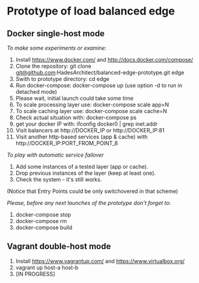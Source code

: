 # Prototype of load balanced edge

## Docker single-host mode

*To make some experiments or examine:*

1. Install https://www.docker.com/ and http://docs.docker.com/compose/
2. Clone the repository: git clone git@github.com:HadesArchitect/balanced-edge-prototype.git edge
3. Swith to prototype directory: cd edge
4. Run docker-compose: docker-compose up (use option -d to run in detached mode)
5. Please wait, initial launch could take some time
6. To scale processing layer use: docker-compose scale app=N 
7. To scale caching layer use: docker-compose scale cache=N
8. Check actual situation with: docker-compose ps
9. get your docker IP with:  ifconfig docker0 | grep inet.addr
10. Visit balancers at http://DOCKER_IP or http://DOCKER_IP:81
11. Visit another http-based services (app & cache) with http://DOCKER_IP:PORT_FROM_POINT_8

*To play with automatic service failover*

1. Add some instances of a tested layer (app or cache).
2. Drop previous instances of the layer (keep at least one).
3. Check the system - it's still works.

(Notice that Entry Points could be only switchovered in that scheme)

*Please, before any next launches of the prototype don't forget to:*

1. docker-compose stop
2. docker-compose rm
3. docker-compose build

## Vagrant double-host mode

1. Install https://www.vagrantup.com/ and https://www.virtualbox.org/
2. vagrant up host-a host-b
3. [IN PROGRESS]

